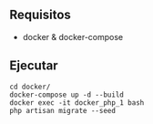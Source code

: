 ## Requisitos

* docker & docker-compose

## Ejecutar 
```
cd docker/
docker-compose up -d --build
docker exec -it docker_php_1 bash
php artisan migrate --seed
```
